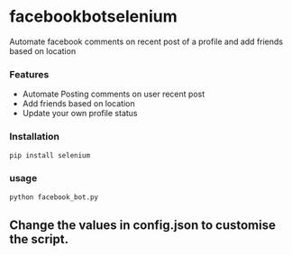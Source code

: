 # facebookbotselenium
Automate facebook comments on recent post of a profile and add friends based on location

### Features
 - Automate Posting comments on user recent post
 - Add friends based on location
 - Update your own profile status

### Installation
```sh
pip install selenium
```


### usage
```sh
python facebook_bot.py
```

## Change the values in config.json to customise the script.  
